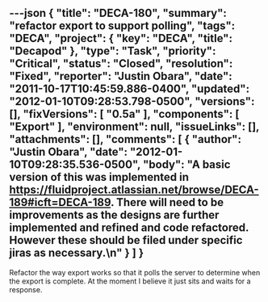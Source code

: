---json
{
  "title": "DECA-180",
  "summary": "refactor export to support polling",
  "tags": "DECA",
  "project": {
    "key": "DECA",
    "title": "Decapod"
  },
  "type": "Task",
  "priority": "Critical",
  "status": "Closed",
  "resolution": "Fixed",
  "reporter": "Justin Obara",
  "date": "2011-10-17T10:45:59.886-0400",
  "updated": "2012-01-10T09:28:53.798-0500",
  "versions": [],
  "fixVersions": [
    "0.5a"
  ],
  "components": [
    "Export"
  ],
  "environment": null,
  "issueLinks": [],
  "attachments": [],
  "comments": [
    {
      "author": "Justin Obara",
      "date": "2012-01-10T09:28:35.536-0500",
      "body": "A basic version of this was implemented in <https://fluidproject.atlassian.net/browse/DECA-189#icft=DECA-189>. There will need to be improvements as the designs are further implemented and refined and code refactored. However these should be filed under specific jiras as necessary.\n"
    }
  ]
}
---
Refactor the way export works so that it polls the server to determine when the export is complete. At the moment I believe it just sits and waits for a response.

        